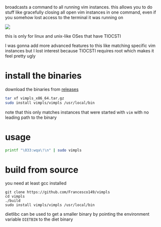 broadcasts a command to all running vim instances. this allows you to do
stuff like gracefully closing all open vim instances in one command,
even if you somehow lost access to the terminal it was running on

![](https://media.giphy.com/media/65zUG4M4DSVo624zJr/giphy.gif)

this is only for linux and unix-like OSes that have TIOCSTI

I was gonna add more advanced features to this like matching specific
vim instances but I lost interest because TIOCSTI requires root which makes
it feel pretty ugly

# install the binaries

download the binaries from [releases](https://github.com/Francesco149/vimpls/releases)

```sh
tar xf vimpls_x86_64.tar.gz
sudo install vimpls/vimpls /usr/local/bin
```

note that this only matches instances that were started with ```vim```
with no leading path to the binary

# usage
```sh
printf "\033:wqa\!\n" | sudo vimpls
```

# build from source

you need at least gcc installed

```
git clone https://github.com/Francesco149/vimpls
cd vimpls
./build
sudo install vimpls/vimpls /usr/local/bin
```

dietlibc can be used to get a smaller binary by pointing the environment
variable ```DIETBIN``` to the diet binary
